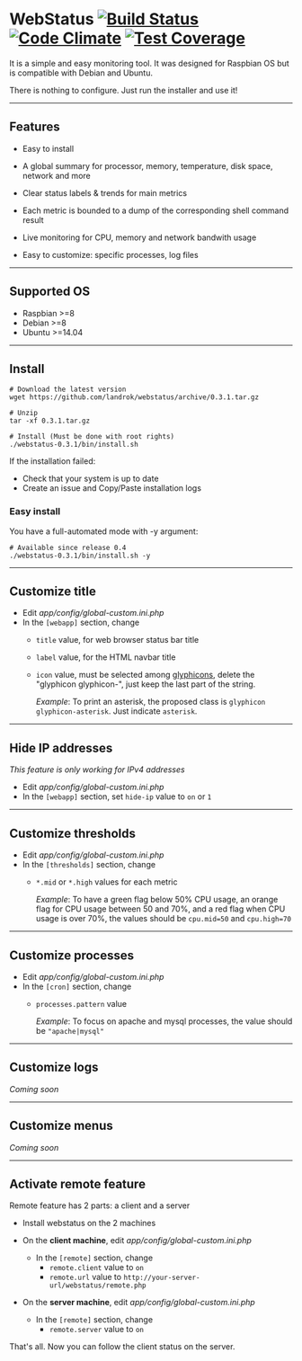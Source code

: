 # WebStatus [![Build Status](https://travis-ci.org/landrok/webstatus.png)](https://travis-ci.org/landrok/webstatus) [![Code Climate](https://codeclimate.com/github/landrok/webstatus/badges/gpa.svg)](https://codeclimate.com/github/landrok/webstatus) [![Test Coverage](https://codeclimate.com/github/landrok/webstatus/badges/coverage.svg)](https://codeclimate.com/github/landrok/webstatus/coverage)

It is a simple and easy monitoring tool. It was designed for 
Raspbian OS but is compatible with Debian and Ubuntu.

There is nothing to configure. Just run the installer and use it!

[//]: # "[Demo](http://example.com/webstatus/)"

________________________________________________________________________

## Features

- Easy to install

- A global summary for processor, memory, temperature, disk space, 
  network and more

- Clear status labels & trends for main metrics

- Each metric is bounded to a dump of the corresponding shell command 
  result

- Live monitoring for CPU, memory and network bandwith usage

- Easy to customize: specific processes, log files

________________________________________________________________________

## Supported OS

* Raspbian  >=8
* Debian    >=8
* Ubuntu    >=14.04

________________________________________________________________________

## Install

```shell
# Download the latest version
wget https://github.com/landrok/webstatus/archive/0.3.1.tar.gz

# Unzip
tar -xf 0.3.1.tar.gz

# Install (Must be done with root rights)
./webstatus-0.3.1/bin/install.sh

```

If the installation failed:

- Check that your system is up to date
- Create an issue and Copy/Paste installation logs

### Easy install

You have a full-automated mode with -y argument:

```shell
# Available since release 0.4
./webstatus-0.3.1/bin/install.sh -y
```
________________________________________________________________________

## Customize title

- Edit _app/config/global-custom.ini.php_
- In the `[webapp]` section, change 
  - `title` value, for web browser status bar title
  - `label` value, for the HTML navbar title
  - `icon` value, must be selected among 
    [glyphicons](http://getbootstrap.com/components/), delete the
    "glyphicon glyphicon-", just keep the last part of the string.
    
    _Example_: To print an asterisk, the proposed class is 
    `glyphicon glyphicon-asterisk`. Just indicate `asterisk`.

________________________________________________________________________

## Hide IP addresses

_This feature is only working for IPv4 addresses_

- Edit _app/config/global-custom.ini.php_
- In the `[webapp]` section, set `hide-ip` value to `on` or `1`

________________________________________________________________________

## Customize thresholds

- Edit _app/config/global-custom.ini.php_
- In the `[thresholds]` section, change 
  - `*.mid` or `*.high` values for each metric
  
    _Example_: To have a green flag below 50% CPU usage, an orange flag
    for CPU usage between 50 and 70%, and a red flag when CPU usage is 
    over 70%, the values should be `cpu.mid=50` and `cpu.high=70`

________________________________________________________________________

## Customize processes

- Edit _app/config/global-custom.ini.php_
- In the `[cron]` section, change 
  - `processes.pattern` value
  
    _Example_: To focus on apache and mysql processes, the value should 
    be `"apache|mysql"`

________________________________________________________________________

## Customize logs

_Coming soon_

________________________________________________________________________

## Customize menus

_Coming soon_

________________________________________________________________________

## Activate remote feature

Remote feature has 2 parts: a client and a server

- Install webstatus on the 2 machines
- On the **client machine**, edit _app/config/global-custom.ini.php_
  
  - In the `[remote]` section, change
    - `remote.client` value to `on`
    - `remote.url` value to `http://your-server-url/webstatus/remote.php`

- On the **server machine**, edit _app/config/global-custom.ini.php_
  - In the `[remote]` section, change 
    - `remote.server` value to `on`

That's all. Now you can follow the client status on the server.

